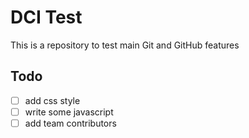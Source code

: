 # DCI Test

This is a repository to test main Git and GitHub features

## Todo

- [ ] add css style
- [ ] write some javascript
- [ ] add team contributors
